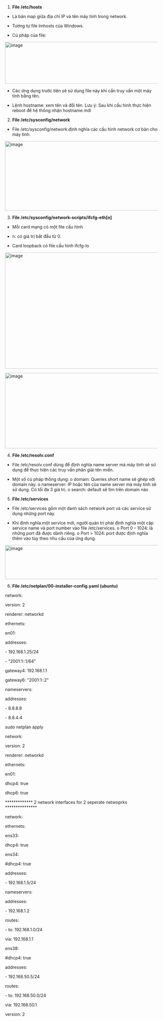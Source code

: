 1.  **File /etc/hosts**

- Là bản map giữa địa chỉ IP và tên máy tính trong network.

- Tương tự file lmhosts của Windows.

- Cú pháp của file:

<img src="media/image1.png" style="width:6.5in;height:1.44236in"
alt="image" />

- Các ứng dụng trước tiên sẽ sử dụng file này khi cần truy vấn một máy
  tính bằng tên.

- Lệnh hostname: xem tên và đổi tên. Lưu ý: Sau khi cấu hình thực hiện
  reboot để hệ thống nhận hostname mới

2.  **File /etc/sysconfig/network**

- File /etc/sysconfig/network định nghĩa các cấu hình network cơ bản cho
  máy tính.

<img src="media/image2.png" style="width:6.5in;height:2.37986in"
alt="image" />

3.  **File /etc/sysconfig/network-scripts/ifcfg-eth\[n\]**

- Mỗi card mạng có một file cấu hình

- n: có giá trị bắt đầu từ 0.

- Card loopback có file cấu hình ifcfg-lo

<img src="media/image3.png" style="width:6.22917in;height:3.98958in"
alt="image" />

<img src="media/image4.png" style="width:6.26042in;height:2.59375in"
alt="image" />

4.  **File /etc/resolv.conf**

- File /etc/resolv.conf dùng để định nghĩa name server mà máy tính sẽ sử
  dụng để thực hiện các truy vấn phân giải tên miền.

- Một số cú pháp thông dụng: o domain: Queries short name sẽ ghép với
  domain này. o nameserver: IP hoặc tên của name server mà máy tính sẽ
  sử dụng. Có tối đa 3 giá trị. o search: default sẽ tìm trên domain nào

5.  **File /etc/services**

- File /etc/services gồm một danh sách network port và các service sử
  dụng những port này.

- Khi định nghĩa một service mới, người quản trị phải định nghĩa một cặp
  service name và port number vào file /etc/services. o Port 0 – 1024:
  là những port đã được dành riêng. o Port \> 1024: port được định nghĩa
  thêm vào tùy theo nhu cầu của ứng dụng.

<img src="media/image5.png" style="width:6.5in;height:1.17222in"
alt="image" />

6.  **File /etc/netplan/00-installer-config.yaml (ubuntu)**

network:

version: 2

renderer: networkd

ethernets:

en01:

addresses:

\- 192.168.1.25/24

\- "2001:1::1/64"

gateway4: 192.168.1.1

gateway6: "2001:1::2"

nameservers:

addresses:

\- 8.8.8.8

\- 8.8.4.4

sudo netplan apply

network:

version: 2

renderer: networkd

ethernets:

en01:

dhcp4: true

dhcp6: true

\*\*\*\*\*\*\*\*\*\*\*\*\* 2 network interfaces for 2 seperate netwoprks
\*\*\*\*\*\*\*\*\*\*\*\*\*\*\*

network:

ethernets:

ens33:

dhcp4: true

ens34:

\#dhcp4: true

addresses:

\- 192.168.1.5/24

nameservers:

addresses:

\- 192.168.1.2

routes:

\- to: 192.168.1.0/24

via: 192.168.1.1

ens38:

\#dhcp4: true

addresses:

\- 192.168.50.5/24

routes:

\- to: 192.168.50.0/24

via: 192.168.50.1

version: 2
